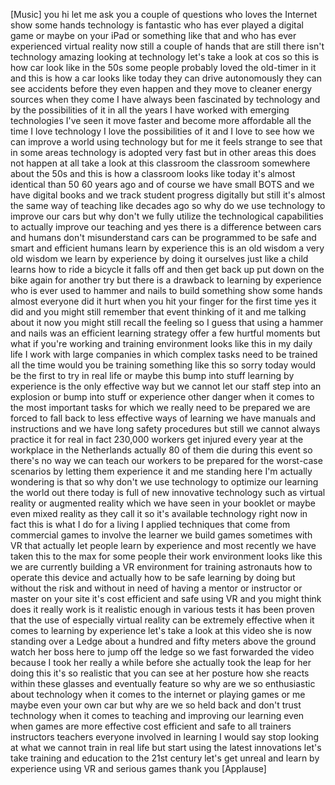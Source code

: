 
[Music]
you
hi let me ask you a couple of questions
who loves the Internet show some hands
technology is fantastic who has ever
played a digital game or maybe on your
iPad or something like that and who has
ever experienced virtual reality now
still a couple of hands that are still
there isn&#39;t technology amazing looking
at technology let&#39;s take a look at cos
so this is how car look like in the 50s
some people probably loved the old-timer
in it and this is how a car looks like
today they can drive autonomously they
can see accidents before they even
happen and they move to cleaner energy
sources when they come I have always
been fascinated by technology and by the
possibilities of it in all the years I
have worked with emerging technologies
I&#39;ve seen it move faster and become more
affordable all the time I love
technology I love the possibilities of
it and I love to see how we can improve
a world using technology but for me it
feels strange to see that in some areas
technology is adopted very fast but in
other areas this does not happen at all
take a look at this classroom the
classroom somewhere about the 50s and
this is how a classroom looks like today
it&#39;s almost identical than 50 60 years
ago and of course we have
small BOTS and we have digital books and
we track student progress digitally but
still it&#39;s almost the same way of
teaching like decades ago so why do we
use technology to improve our cars but
why don&#39;t we fully utilize the
technological capabilities to actually
improve our teaching and yes there is a
difference between cars and humans don&#39;t
misunderstand cars can be programmed to
be safe and smart and efficient humans
learn by experience this is an old
wisdom a very old wisdom we learn by
experience by doing it ourselves just
like a child learns how to ride a
bicycle it falls off and then get back
up put down on the bike again for
another try but there is a drawback to
learning by experience who is ever used
to hammer and nails to build something
show some hands almost everyone did it
hurt when you hit your finger for the
first time yes it did and you might
still remember that event thinking of it
and me talking about it now you might
still recall the feeling so I guess that
using a hammer and nails was an
efficient learning strategy offer a few
hurtful moments but what if you&#39;re
working and training environment looks
like this in my daily life I work with
large companies in which complex tasks
need to be trained all the time would
you be training something like this
so sorry today would be the first to try
in real life or maybe this bump into
stuff learning by experience is the only
effective way but we cannot let our
staff step into an explosion or bump
into stuff or experience other danger
when it comes to the most important
tasks for which we really need to be
prepared we are forced to fall back to
less effective ways of learning we have
manuals and instructions and we have
long safety procedures but still we
cannot always practice it for real in
fact 230,000 workers get injured every
year at the workplace in the Netherlands
actually 80 of them die during this
event
so there&#39;s no way we can teach our
workers to be prepared for the
worst-case scenarios by letting them
experience it and me standing here I&#39;m
actually wondering is that so why don&#39;t
we use technology to optimize our
learning the world out there today is
full of new innovative technology such
as virtual reality or augmented reality
which we have seen in your booklet or
maybe even mixed reality as they call it
so it&#39;s available technology right now
in fact this is what I do for a living
I applied techniques that come from
commercial games to involve the learner
we build games sometimes with VR that
actually let people learn by experience
and most recently we have taken this to
the max for some people their work
environment looks like this we are
currently building a VR environment for
training astronauts how to operate this
device and actually how to be safe
learning by doing but without the risk
and without in need of having a mentor
or instructor or master on your site
it&#39;s cost efficient and safe using VR
and you might think does it really work
is it realistic enough in various tests
it has been proven that the use of
especially virtual reality can be
extremely effective when it comes to
learning by experience let&#39;s take a look
at this video
she is now standing over a Ledge about a
hundred and fifty meters above the
ground watch her boss here to jump off
the ledge so we fast forwarded the video
because I took her really a while before
she actually took the leap for her doing
this it&#39;s so realistic that you can see
at her posture how she reacts within
these glasses and eventually feature
so why are we so enthusiastic about
technology when it comes to the internet
or playing games or me maybe even your
own car but why are we so held back and
don&#39;t trust technology when it comes to
teaching and improving our learning even
when games are more effective cost
efficient and safe to all trainers
instructors teachers everyone involved
in learning I would say stop looking at
what we cannot train in real life but
start using the latest innovations
let&#39;s take training and education to the
21st century
let&#39;s get unreal and learn by experience
using VR and serious games thank you
[Applause]
